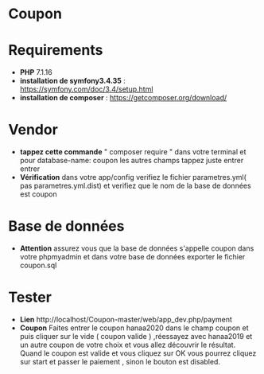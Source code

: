 

# Coupon
# Requirements
   * **PHP** 7.1.16
   * **installation de symfony3.4.35** :
    https://symfony.com/doc/3.4/setup.html
   * **installation de composer** :
    https://getcomposer.org/download/ 
 # Vendor 
   * **tappez cette commande** " composer require " dans votre terminal et pour database-name: coupon les autres champs tappez juste entrer entrer
   * **Vérification** dans votre app/config verifiez le fichier parametres.yml( pas parametres.yml.dist)  et verifiez que le nom de la base de données est coupon
 # Base de données 
   * **Attention** assurez vous que la base de données s'appelle coupon dans votre phpmyadmin et dans votre base de données exporter le fichier coupon.sql  
 # Tester
   * **Lien** http://localhost/Coupon-master/web/app_dev.php/payment
   * **Coupon** Faites entrer le coupon hanaa2020 dans le champ coupon et puis cliquer sur le vide ( coupon valide ) ,réessayez avec hanaa2019 et un autre coupon de votre choix et vous allez découvrir le résultat.
   Quand le coupon est valide et vous cliquez sur OK vous pourrez cliquez sur start et passer le paiement , sinon le bouton est disabled.
